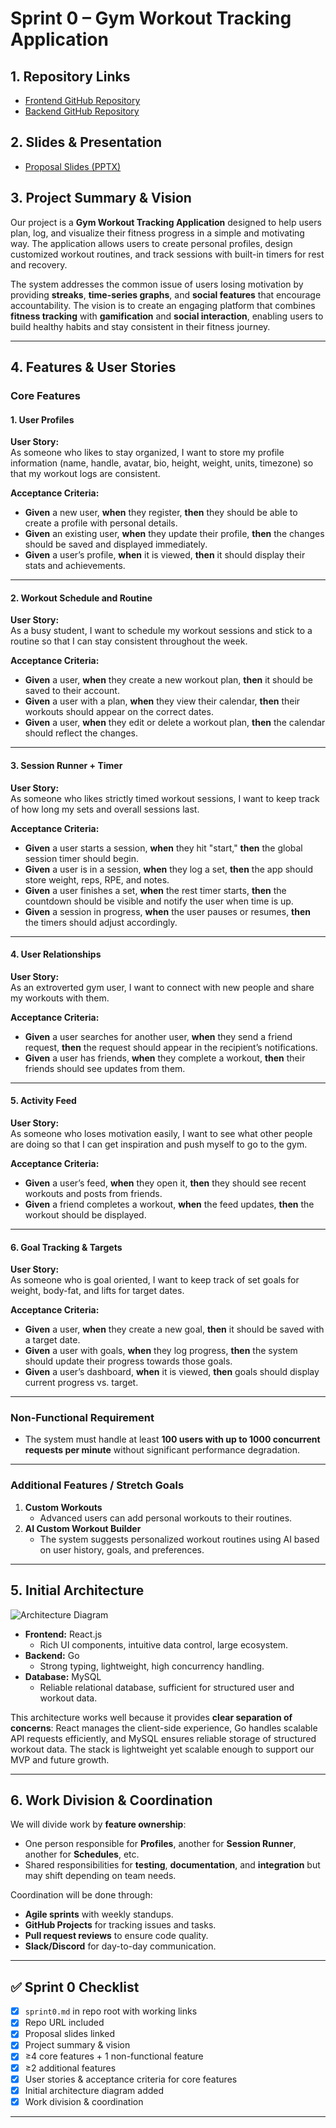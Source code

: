 # Sprint 0 – Gym Workout Tracking Application

## 1. Repository Links
- [Frontend GitHub Repository](https://github.com/Onyelechie/WorkoutPal-Frontend)
- [Backend GitHub Repository](https://github.com/Onyelechie/WorkoutPal-Backend)

## 2. Slides & Presentation
- [Proposal Slides (PPTX)](./support_files/proposal_slides.pptx) 

## 3. Project Summary & Vision
Our project is a **Gym Workout Tracking Application** designed to help users plan, log, and visualize their fitness progress in a simple and motivating way. The application allows users to create personal profiles, design customized workout routines, and track sessions with built-in timers for rest and recovery.  

The system addresses the common issue of users losing motivation by providing **streaks**, **time-series graphs**, and **social features** that encourage accountability. The vision is to create an engaging platform that combines **fitness tracking** with **gamification** and **social interaction**, enabling users to build healthy habits and stay consistent in their fitness journey.  

---

## 4. Features & User Stories

### Core Features

#### 1. User Profiles
**User Story:**  
As someone who likes to stay organized, I want to store my profile information (name, handle, avatar, bio, height, weight, units, timezone) so that my workout logs are consistent.  

**Acceptance Criteria:**  
- **Given** a new user, **when** they register, **then** they should be able to create a profile with personal details.  
- **Given** an existing user, **when** they update their profile, **then** the changes should be saved and displayed immediately.  
- **Given** a user’s profile, **when** it is viewed, **then** it should display their stats and achievements.  

---

#### 2. Workout Schedule and Routine
**User Story:**  
As a busy student, I want to schedule my workout sessions and stick to a routine so that I can stay consistent throughout the week.  

**Acceptance Criteria:**  
- **Given** a user, **when** they create a new workout plan, **then** it should be saved to their account.  
- **Given** a user with a plan, **when** they view their calendar, **then** their workouts should appear on the correct dates.  
- **Given** a user, **when** they edit or delete a workout plan, **then** the calendar should reflect the changes.  

---

#### 3. Session Runner + Timer
**User Story:**  
As someone who likes strictly timed workout sessions, I want to keep track of how long my sets and overall sessions last.  

**Acceptance Criteria:**  
- **Given** a user starts a session, **when** they hit "start," **then** the global session timer should begin.  
- **Given** a user is in a session, **when** they log a set, **then** the app should store weight, reps, RPE, and notes.  
- **Given** a user finishes a set, **when** the rest timer starts, **then** the countdown should be visible and notify the user when time is up.  
- **Given** a session in progress, **when** the user pauses or resumes, **then** the timers should adjust accordingly.  

---

#### 4. User Relationships
**User Story:**  
As an extroverted gym user, I want to connect with new people and share my workouts with them.  

**Acceptance Criteria:**  
- **Given** a user searches for another user, **when** they send a friend request, **then** the request should appear in the recipient’s notifications.  
- **Given** a user has friends, **when** they complete a workout, **then** their friends should see updates from them.  

---

#### 5. Activity Feed
**User Story:**  
As someone who loses motivation easily, I want to see what other people are doing so that I can get inspiration and push myself to go to the gym.  

**Acceptance Criteria:**  
- **Given** a user’s feed, **when** they open it, **then** they should see recent workouts and posts from friends.  
- **Given** a friend completes a workout, **when** the feed updates, **then** the workout should be displayed.  

---

#### 6. Goal Tracking & Targets
**User Story:**  
As someone who is goal oriented, I want to keep track of set goals for weight, body-fat, and lifts for target dates.  

**Acceptance Criteria:**  
- **Given** a user, **when** they create a new goal, **then** it should be saved with a target date.  
- **Given** a user with goals, **when** they log progress, **then** the system should update their progress towards those goals.  
- **Given** a user’s dashboard, **when** it is viewed, **then** goals should display current progress vs. target.  

---

### Non-Functional Requirement
- The system must handle at least **100 users with up to 1000 concurrent requests per minute** without significant performance degradation.  

---

### Additional Features / Stretch Goals
1. **Custom Workouts**  
   - Advanced users can add personal workouts to their routines.  
2. **AI Custom Workout Builder**  
   - The system suggests personalized workout routines using AI based on user history, goals, and preferences.  

---

## 5. Initial Architecture
![Architecture Diagram](./support_files/architecture-diagram.png)

- **Frontend:** React.js  
  - Rich UI components, intuitive data control, large ecosystem.  
- **Backend:** Go  
  - Strong typing, lightweight, high concurrency handling.  
- **Database:** MySQL  
  - Reliable relational database, sufficient for structured user and workout data.  

This architecture works well because it provides **clear separation of concerns**: React manages the client-side experience, Go handles scalable API requests efficiently, and MySQL ensures reliable storage of structured workout data. The stack is lightweight yet scalable enough to support our MVP and future growth.  

---

## 6. Work Division & Coordination
We will divide work by **feature ownership**:  
- One person responsible for **Profiles**, another for **Session Runner**, another for **Schedules**, etc.  
- Shared responsibilities for **testing**, **documentation**, and **integration** but may shift depending on team needs.  

Coordination will be done through:  
- **Agile sprints** with weekly standups.  
- **GitHub Projects** for tracking issues and tasks.  
- **Pull request reviews** to ensure code quality.  
- **Slack/Discord** for day-to-day communication.  

---

## ✅ Sprint 0 Checklist
- [x] `sprint0.md` in repo root with working links  
- [x] Repo URL included  
- [x] Proposal slides linked  
- [x] Project summary & vision  
- [x] ≥4 core features + 1 non-functional feature  
- [x] ≥2 additional features  
- [x] User stories & acceptance criteria for core features  
- [x] Initial architecture diagram added  
- [x] Work division & coordination  

---

